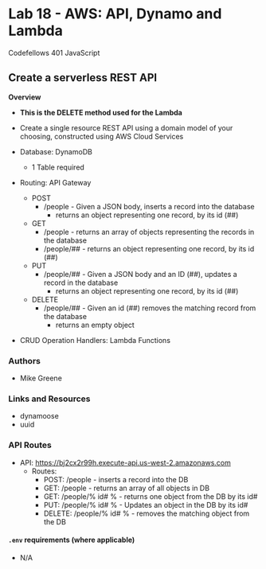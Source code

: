 # Lab 18 - AWS: API, Dynamo and Lambda

Codefellows 401 JavaScript

## Create a serverless REST API

**Overview**
- **This is the DELETE method used for the Lambda**
- Create a single resource REST API using a domain model of your choosing, constructed using AWS Cloud Services
- Database: DynamoDB
  - 1 Table required

- Routing: API Gateway
  - POST 
    - /people - Given a JSON body, inserts a record into the database
      - returns an object representing one record, by its id (##)
  - GET
    - /people - returns an array of objects representing the records in the database
    - /people/## - returns an object representing one record, by its id (##)
  - PUT
    - /people/## - Given a JSON body and an ID (##), updates a record in the database
      - returns an object representing one record, by its id (##)
  - DELETE
    - /people/## - Given an id (##) removes the matching record from the database
        - returns an empty object

- CRUD Operation Handlers: Lambda Functions

### Authors

- Mike Greene

### Links and Resources

- dynamoose
- uuid

### API Routes

- API: https://bj2cx2r99h.execute-api.us-west-2.amazonaws.com
  - Routes: 
    - POST: /people - inserts a record into the DB
    - GET: /people - returns an array of all objects in DB
    - GET: /people/% id# % - returns one object from the DB by its id#
    - PUT: /people/% id# % - Updates an object in the DB by its id#
    - DELETE: /people/% id# % - removes the matching object from the DB

#### `.env` requirements (where applicable)

- N/A

